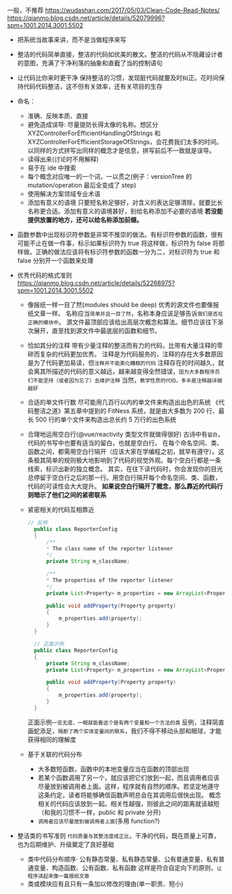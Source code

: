 一般，不推荐
https://wudashan.com/2017/05/03/Clean-Code-Read-Notes/
https://qianmo.blog.csdn.net/article/details/52079996?spm=1001.2014.3001.5502

- 把系统当故事来讲，而不是当做程序来写
- 整洁的代码简单直接，整洁的代码如优美的散文。整洁的代码从不隐藏设计者的意图，充满了干净利落的抽象和直截了当的控制语句
- 让代码比你来时更干净
  保持整洁的习惯，发现脏代码就要及时纠正。花时间保持代码代码整洁，这不但有关效率，还有关项目的生存
- 命名：
  - 准确、反映本质、直接
  - 避免造成误导:
    尽量提防长得太像的名称。想区分 XYZControllerForEfficientHandlingOfStrings 和 XYZControllerForEfficientStorageOfStrings，会花费我们太多的时间。
    以同样的方式拼写出同样的概念才是信息，拼写前后不一致就是误导。
  - 读得出来(讨论时不用解释)
  - 易于在 ide 中搜索
  - 每个概念对应唯一的一个词，一以贯之(例子：versionTree 的 mutation/operation 最后全变成了 step)
  - 使用解决方案领域专业术语
  - 添加有意义的语境
    只要短名称足够好，对含义的表达足够清除，就要比长名称更合适。添加有意义的语境甚好，别给名称添加不必要的语境
    **若没能提供放置的地方，还可以给名称添加前缀。**
- 函数参数中出现标识符参数是非常不推崇的做法。有标识符参数的函数，很有可能不止在做一件事，标示如果标识符为 true 将这样做，标识符为 false 将那样做。正确的做法应该将有标识符参数的函数一分为二，对标识符为 true 和 false 分别开一个函数来处理

- 优秀代码的格式准则
  https://qianmo.blog.csdn.net/article/details/52268975?spm=1001.2014.3001.5502

  - 像报纸一样一目了然(modules should be deep)
    优秀的源文件也要像报纸文章一样。
    名称应当`简单并且一目了然`，名称本身应该足够告诉`我们是否在正确的模块中`。
    源文件最顶部应该给出高层次概念和算法。细节应该往下渐次展开，直至找到源文件中最底层的函数和细节。
  - 恰如其分的注释
    带有少量注释的整洁而有力的代码，比带有大量注释的零碎而复杂的代码更加优秀。
    注释是为代码服务的，注释的存在大多数原因是为了代码更加易读，但`注释并不能美化糟糕的代码`
    注释存在的时间越久，就会离其所描述的代码的意义越远，越来越变得全然错误，`因为大多数程序员们不能坚持（或者因为忘了）去维护注释`
    当然，`教学性质的代码，多半是注释越详细越好`
  - 合适的单文件行数
    尽可能用几百行以内的单文件来构造出出色的系统
    《代码整洁之道》第五章中提到的 FitNess 系统，就是由大多数为 200 行、最长 500 行的单个文件来构造出总长约 5 万行的出色系统

  - 合理地运用空白行(@vue/reactivity 类型文件就做得很好)
    古诗中有`留白`，代码的书写中也要有适当的留白，也就是空白行。
    在每个命名空间、类、函数之间，都需用空白行隔开（应该大家在学编程之初，就早有遵守）。这条极其简单的规则极大地影响到了代码的视觉外观。每个空白行都是一条线索，标识出新的独立概念。
    其实，在往下读代码时，你会发现你的目光总停留于空白行之后的那一行。用空白行隔开每个命名空间、类、函数，代码的可读性会大大提升。
    **如果说空白行隔开了概念，那么靠近的代码行则暗示了他们之间的紧密联系**
  - 紧密相关的代码互相靠近

    ```java
    // 反例
      public class ReporterConfig
      {
          /**
          * The class name of the reporter listener
          */
          private String m_className;

          /**
          * The properties of the reporter listener
          */
          private List<Property> m_properties = new ArrayList<Property>();

          public void addProperty(Property property)
          {
              m_properties.add(property);
          }
      }

      // 正面示例
      public class ReporterConfig
      {
          private String m_className;
          private List<Property> m_properties = new ArrayList<Property>();

          public void addProperty(Property property)
          {
              m_properties.add(property);
          }
      }
    ```

    正面示例`一览无遗，一眼就能看这个是有两个变量和一个方法的类`
    反例，注释简直画蛇添足，`隔断了两个实体变量间的联系`，我们不得不移动头部和眼球，才能获得相同的理解度

  - 基于关联的代码分布
    - 大多数短函数，函数中的本地变量应当在函数的顶部出现
    - 若某个函数调用了另一个，就应该把它们放到一起，而且调用者应该尽量放到被调用者上面。这样，程序就有自然的顺序。若坚定地遵守这条约定，读者将能够确信函数声明总会在其调用后很快出现。
      概念相关的代码应该放到一起。相关性越强，则彼此之间的距离就该越短
      （和我的习惯不一样，public 和 private 分开)
    - `调用者应该尽量放到被调用者上面`(多用 function?)

- 整洁类的书写准则
  `代码质量与其整洁度成正比`，干净的代码，既在质量上可靠，也为后期维护、升级奠定了良好基础

  - 类中代码分布顺序·
    公有静态常量、私有静态常量、公有普通变量、私有普通变量、构造函数、公有函数、私有函数
    这样是符合自定向下的原则，`让程序读起来像一篇报纸文章`
  - 类或模块应有且只有一条加以修改的理由(单一职责、短小)
